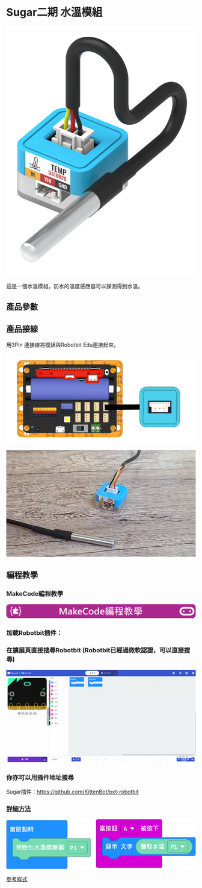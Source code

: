# Sugar二期 水溫模組

![](./images/watertemp_render.png)

這是一個水溫模組，防水的溫度感應器可以探測得到水溫。

## 產品參數

## 產品接線

用3Pin 連接線將模組與Robotbit Edu連接起來。

![](./images/watertemp_wire.png)

![](./images/watertemp2.jpg)

## 編程教學

### MakeCode編程教學

![](../PWmodules/images/mcbanner.png)

### 加載Robotbit插件：

### 在擴展頁直接搜尋Robotbit (Robotbit已經過微軟認證，可以直接搜尋)

![](./images/sugar_search.gif)

### 你亦可以用插件地址搜尋

Sugar插件：https://github.com/KittenBot/pxt-robotbit

### [詳細方法](../../Makecode/powerBrickMC)

![](./images/watertemp_code_mc.png)

[參考程式](https://makecode.microbit.org/_YMC0uoKHKfw4)
